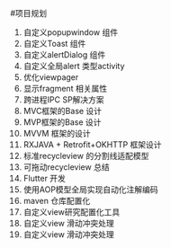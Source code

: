 #项目规划
1. 自定义popupwindow 组件
2. 自定义Toast 组件
3. 自定义alertDialog 组件
4. 自定义全局alert 类型activity
5. 优化viewpager
6. 显示fragment 相关属性
7. 跨进程IPC SP解决方案
8. MVC框架的Base 设计
9. MVP框架的Base 设计
10. MVVM 框架的设计
11. RXJAVA + Retrofit+OKHTTP 框架设计
12. 标准recycleview 的分割线适配模型
13. 可拖动recycleview 总结
14. Flutter 开发
15. 使用AOP模型全局实现自动化注解编码
16. maven 仓库配置化
17. 自定义view研究配置化工具
18. 自定义view 滑动冲突处理
18. 自定义view 滑动冲突处理